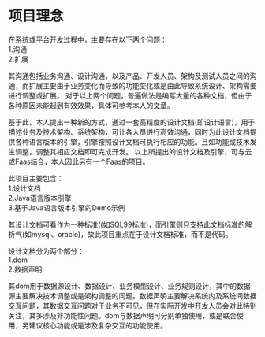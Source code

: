 # 项目理念


在系统或平台开发过程中，主要存在以下两个问题：<br>
1.沟通<br>
2.扩展<br>

其沟通包括业务沟通、设计沟通，以及产品、开发人员、架构及测试人员之间的沟通，而扩展主要由于业务变化而导致的功能变化或是由此导致系统设计、架构需要进行调整或扩展。
对于以上两个问题，普遍做法是编写大量的各种文档，但由于各种原因未能起到有效效果，具体可参考本人的[文章](https://blog.csdn.net/szlwin/article/details/77112950)。

基于此，本人提出一种新的方式，通过一套高精度的设计文档(即设计语言)，用于描述业务及技术架构、系统架构，可让各人员进行高效沟通，同时为此设计文档提供各种语言版本的引擎，引擎按照设计文档可执行相应的功能。且如功能或技术发生调整，调整其相应文档即可完成开发。
以上所提出的设计文档及引擎，可与云或Faas结合，本人因此另有一个[Faas的项目](https://github.com/szlwin/MiniCloud)。

此项目主要包含：<br>
1.设计文档<br>
2.Java语言版本引擎<br>
3.基于Java语言版本引擎的Demo示例<br>

其设计文档可看作为一种[标准]((docs/design.md))((如SQL99标准)，而引擎则只支持此文档标准的解析气(如mysql、oracle)，故此项目重点在于设计文档标准，而不是代码。

设计文档分为两个部分：<br>
1.dom<br>
2.数据声明<br>

其dom用于数据源设计、数据设计、业务模型设计、业务规则设计，其中的数据源主要解决技术调整或是架构调整的问题。数据声明主要解决系统内及系统间数据交互问题，其数据交互问题对于业务不可见，但在实际开发中开发人员会对此特别关注，其多涉及非功能性问题。dom与数据声明可分别单独使用，或是联合使用，另建议核心功能或是涉及复杂交互的功能使用。

